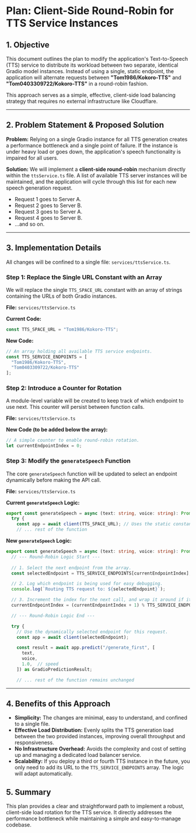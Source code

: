 # Plan: Client-Side Round-Robin for TTS Service Instances

## 1. Objective

This document outlines the plan to modify the application's Text-to-Speech (TTS) service to distribute its workload between two separate, identical Gradio model instances. Instead of using a single, static endpoint, the application will alternate requests between **"Tom1986/Kokoro-TTS"** and **"Tom0403309722/Kokoro-TTS"** in a round-robin fashion.

This approach serves as a simple, effective, client-side load balancing strategy that requires no external infrastructure like Cloudflare.

---

## 2. Problem Statement & Proposed Solution

**Problem:** Relying on a single Gradio instance for all TTS generation creates a performance bottleneck and a single point of failure. If the instance is under heavy load or goes down, the application's speech functionality is impaired for all users.

**Solution:** We will implement a **client-side round-robin** mechanism directly within the `ttsService.ts` file. A list of available TTS server instances will be maintained, and the application will cycle through this list for each new speech generation request.

-   Request 1 goes to Server A.
-   Request 2 goes to Server B.
-   Request 3 goes to Server A.
-   Request 4 goes to Server B.
-   ...and so on.

---

## 3. Implementation Details

All changes will be confined to a single file: `services/ttsService.ts`.

### Step 1: Replace the Single URL Constant with an Array

We will replace the single `TTS_SPACE_URL` constant with an array of strings containing the URLs of both Gradio instances.

**File:** `services/ttsService.ts`

**Current Code:**
```typescript
const TTS_SPACE_URL = "Tom1986/Kokoro-TTS";
```

**New Code:**
```typescript
// An array holding all available TTS service endpoints.
const TTS_SERVICE_ENDPOINTS = [
  "Tom1986/Kokoro-TTS",
  "Tom0403309722/Kokoro-TTS"
];
```

### Step 2: Introduce a Counter for Rotation

A module-level variable will be created to keep track of which endpoint to use next. This counter will persist between function calls.

**File:** `services/ttsService.ts`

**New Code (to be added below the array):**
```typescript
// A simple counter to enable round-robin rotation.
let currentEndpointIndex = 0;
```

### Step 3: Modify the `generateSpeech` Function

The core `generateSpeech` function will be updated to select an endpoint dynamically before making the API call.

**File:** `services/ttsService.ts`

**Current `generateSpeech` Logic:**
```typescript
export const generateSpeech = async (text: string, voice: string): Promise<string> => {
  try {
    const app = await client(TTS_SPACE_URL); // Uses the static constant
    // ... rest of the function
```

**New `generateSpeech` Logic:**
```typescript
export const generateSpeech = async (text: string, voice: string): Promise<string> => {
  // --- Round-Robin Logic Start ---
  
  // 1. Select the next endpoint from the array.
  const selectedEndpoint = TTS_SERVICE_ENDPOINTS[currentEndpointIndex];

  // 2. Log which endpoint is being used for easy debugging.
  console.log(`Routing TTS request to: ${selectedEndpoint}`);

  // 3. Increment the index for the next call, and wrap it around if it exceeds the array length.
  currentEndpointIndex = (currentEndpointIndex + 1) % TTS_SERVICE_ENDPOINTS.length;

  // --- Round-Robin Logic End ---

  try {
    // Use the dynamically selected endpoint for this request.
    const app = await client(selectedEndpoint); 

    const result = await app.predict("/generate_first", [
      text,
      voice,
      1.0,  // speed
    ]) as GradioPredictionResult;

    // ... rest of the function remains unchanged
```

---

## 4. Benefits of this Approach

-   **Simplicity:** The changes are minimal, easy to understand, and confined to a single file.
-   **Effective Load Distribution:** Evenly splits the TTS generation load between the two provided instances, improving overall throughput and responsiveness.
-   **No Infrastructure Overhead:** Avoids the complexity and cost of setting up and managing a dedicated load balancer service.
-   **Scalability:** If you deploy a third or fourth TTS instance in the future, you only need to add its URL to the `TTS_SERVICE_ENDPOINTS` array. The logic will adapt automatically.

## 5. Summary

This plan provides a clear and straightforward path to implement a robust, client-side load rotation for the TTS service. It directly addresses the performance bottleneck while maintaining a simple and easy-to-manage codebase.